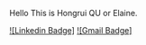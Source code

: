 Hello
This is Hongrui QU or Elaine. 

[![Linkedin Badge]](www.linkedin.com/in/hongrui-qu-503044198)
[![Gmail Badge]](mailto:laineqh@gmail.com)

